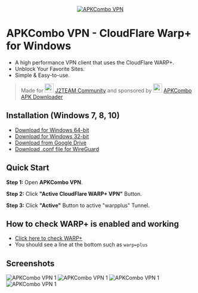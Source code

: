 <p align="center"><a href="https://apkcombo.com/?utm_source=apkcombo-vpn-github" target="_blank" rel="noopener noreferrer"><img src="screenshots/apkcombo-vpn-0.png" alt="APKCombo VPN"></a></p>

# APKCombo VPN - CloudFlare Warp+ for Windows
- A high performance VPN client that uses the CloudFlare WARP+.
- Unblock Your Favorite Sites.
- Simple & Easy-to-use.

> Made for <img src="https://github.com/apkcombo/apkcombo-vpn/blob/master/j2team/j2team-01.png" height="24"> [J2TEAM Community](https://www.facebook.com/groups/j2team.community/) and sponsored by <img src="https://apkcombo.com/static/icons/icon-48.png" height="24"> [APKCombo APK Downloader](https://apkcombo.com)

## Installation (Windows 7, 8, 10)

- [Download for Windows 64-bit](https://github.com/apkcombo/apkcombo-vpn/raw/master/apkcombovpn-0.1.1.msi)
- [Download for Windows 32-bit](https://github.com/apkcombo/apkcombo-vpn/raw/master/apkcombovpn-x86-0.1.1.msi)
- [Download from Google Drive](https://drive.google.com/drive/folders/1FUdAjrhpCF6jdzfridQpCR5vXWegiEdO)
- [Download .conf file for WireGuard](https://warp.apkcombo.com/warpplus.conf)
## Quick Start

**Step 1:** Open **APKCombo VPN**.

**Step 2:** Click **"Active CloudFlare WARP+ VPN"** Button.

**Step 3:** Click **"Active"** Button to active "warpplus" Tunnel.

## How to check WARP+ is enabled and working
- [Click here to check WARP+](https://apkcombo.com/cdn-cgi/trace)
- You should see a line at the bottom such as `warp=plus`

## Screenshots

![APKCombo VPN 1](screenshots/apkcombo-vpn1.png)
![APKCombo VPN 1](screenshots/apkcombo-vpn2.png)
![APKCombo VPN 1](screenshots/apkcombo-vpn3.png)
![APKCombo VPN 1](screenshots/apkcombo-vpn5.png)

